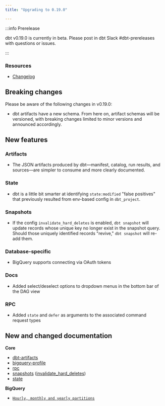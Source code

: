 ```yaml
---
title: "Upgrading to 0.19.0"

---
```


:::info Prerelease

dbt v0.19.0 is currently in beta. Please post in dbt Slack #dbt-prereleases with questions or issues.

:::

### Resources

- [Changelog](https://github.com/fishtown-analytics/dbt/blob/dev/kiyoshi-kuromiya/CHANGELOG.md)

## Breaking changes

Please be aware of the following changes in v0.19.0:

- dbt artifacts have a new schema. From here on, artifact schemas will be versioned, with breaking
changes limited to minor versions and announced accordingly.

## New features

### Artifacts
- The JSON artifacts produced by dbt—manifest, catalog, run results, and sources—are simpler to consume and more clearly documented.

### State
- dbt is a little bit smarter at identifying `state:modified` "false positives" that previously resulted from env-based config in `dbt_project`.

### Snapshots
- If the config `invalidate_hard_deletes` is enabled, `dbt snapshot` will update records whose unique key no longer exist in the snapshot query. Should those uniquely identified records "revive," `dbt snapshot` will re-add them.

### Database-specific
- BigQuery supports connecting via OAuth tokens

### Docs
- Added select/deselect options to dropdown menus in the bottom bar of the DAG view

### RPC
- Added `state` and `defer` as arguments to the associated command request types

## New and changed documentation

**Core**
- [dbt-artifacts](dbt-artifacts)
- [bigquery-profile](bigquery-profile)
- [rpc](rpc)
- [snapshots](snapshots) ([invalidate_hard_deletes](invalidate_hard_deletes))
- [state](understanding-state)

**BigQuery**
- [`Hourly, monthly and yearly partitions`](bigquery-configs#partitioning-by-a-date-or-timestamp)
